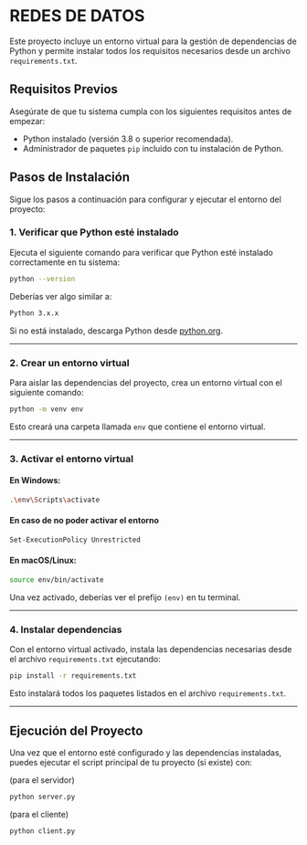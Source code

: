 # REDES DE DATOS

Este proyecto incluye un entorno virtual para la gestión de dependencias de Python y permite instalar todos los requisitos necesarios desde un archivo `requirements.txt`.

## Requisitos Previos

Asegúrate de que tu sistema cumpla con los siguientes requisitos antes de empezar:

- Python instalado (versión 3.8 o superior recomendada).
- Administrador de paquetes `pip` incluido con tu instalación de Python.

## Pasos de Instalación

Sigue los pasos a continuación para configurar y ejecutar el entorno del proyecto:

### 1. Verificar que Python esté instalado

Ejecuta el siguiente comando para verificar que Python esté instalado correctamente en tu sistema:

```bash
python --version
```

Deberías ver algo similar a:

```bash
Python 3.x.x
```

Si no está instalado, descarga Python desde [python.org](https://www.python.org/downloads/).

---

### 2. Crear un entorno virtual

Para aislar las dependencias del proyecto, crea un entorno virtual con el siguiente comando:

```bash
python -m venv env
```

Esto creará una carpeta llamada `env` que contiene el entorno virtual.

---

### 3. Activar el entorno virtual

#### En Windows:

```bash
.\env\Scripts\activate
```

#### En caso de no poder activar el entorno
```bash
Set-ExecutionPolicy Unrestricted
```

#### En macOS/Linux:

```bash
source env/bin/activate
```

Una vez activado, deberías ver el prefijo `(env)` en tu terminal.

---

### 4. Instalar dependencias

Con el entorno virtual activado, instala las dependencias necesarias desde el archivo `requirements.txt` ejecutando:

```bash
pip install -r requirements.txt
```

Esto instalará todos los paquetes listados en el archivo `requirements.txt`.

---

## Ejecución del Proyecto

Una vez que el entorno esté configurado y las dependencias instaladas, puedes ejecutar el script principal de tu proyecto (si existe) con:

(para el servidor)
```bash
python server.py
```

(para el cliente)
```bash
python client.py
```

